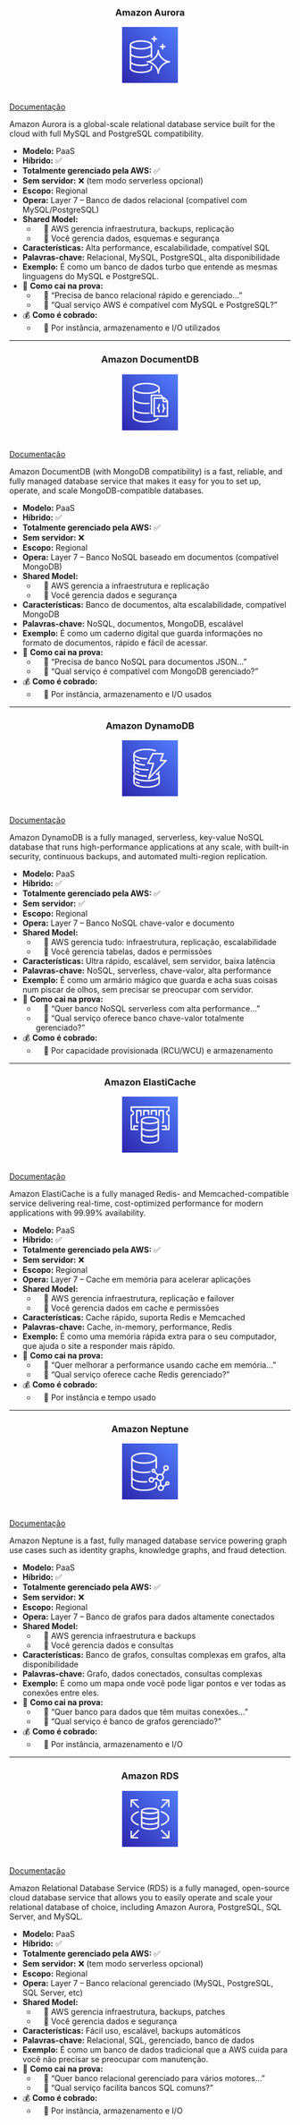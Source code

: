 <div align="center">
  <h3>Amazon Aurora</h3>
  <img src="../assets/banco-de-dados/Aurora.png" alt="img" width="100"><br>
</div><br>

[Documentação](https://aws.amazon.com/pt/rds/aurora/)

Amazon Aurora is a global-scale relational database service built for the cloud with full MySQL and PostgreSQL compatibility.

- **Modelo:** PaaS
- **Híbrido:** ✅
- **Totalmente gerenciado pela AWS:** ✅
- **Sem servidor:** ❌ (tem modo serverless opcional)
- **Escopo:** Regional
- **Opera:** Layer 7 – Banco de dados relacional (compatível com MySQL/PostgreSQL)
- **Shared Model:**
  -  🔹 AWS gerencia infraestrutura, backups, replicação
  -  🔹 Você gerencia dados, esquemas e segurança
- **Características:** Alta performance, escalabilidade, compatível SQL
- **Palavras-chave:** Relacional, MySQL, PostgreSQL, alta disponibilidade
- **Exemplo:** É como um banco de dados turbo que entende as mesmas linguagens do MySQL e PostgreSQL.
- 📝 **Como cai na prova:**
  -  🔹 “Precisa de banco relacional rápido e gerenciado...”
  -  🔹 “Qual serviço AWS é compatível com MySQL e PostgreSQL?”
- 💰 **Como é cobrado:**
  -  🔹 Por instância, armazenamento e I/O utilizados

---

<div align="center">
  <h3>Amazon DocumentDB</h3>
  <img src="../assets/banco-de-dados/DocumentDB.png" alt="img" width="100"><br>
</div><br>

[Documentação](https://aws.amazon.com/pt/documentdb/)

Amazon DocumentDB (with MongoDB compatibility) is a fast, reliable, and fully managed database service that makes it easy for you to set up, operate, and scale MongoDB-compatible databases.

- **Modelo:** PaaS
- **Híbrido:** ✅
- **Totalmente gerenciado pela AWS:** ✅
- **Sem servidor:** ❌
- **Escopo:** Regional
- **Opera:** Layer 7 – Banco NoSQL baseado em documentos (compatível MongoDB)
- **Shared Model:**
  -  🔹 AWS gerencia a infraestrutura e replicação
  -  🔹 Você gerencia dados e segurança
- **Características:** Banco de documentos, alta escalabilidade, compatível MongoDB
- **Palavras-chave:** NoSQL, documentos, MongoDB, escalável
- **Exemplo:** É como um caderno digital que guarda informações no formato de documentos, rápido e fácil de acessar.
- 📝 **Como cai na prova:**
  -  🔹 “Precisa de banco NoSQL para documentos JSON...”
  -  🔹 “Qual serviço é compatível com MongoDB gerenciado?”
- 💰 **Como é cobrado:**
  -  🔹 Por instância, armazenamento e I/O usados

---

<div align="center">
  <h3>Amazon DynamoDB</h3>
  <img src="../assets/banco-de-dados/DynamoDB.png" alt="img" width="100"><br>
</div><br>

[Documentação](https://aws.amazon.com/pt/dynamodb/)

Amazon DynamoDB is a fully managed, serverless, key-value NoSQL database that runs high-performance applications at any scale, with built-in security, continuous backups, and automated multi-region replication.

- **Modelo:** PaaS
- **Híbrido:** ✅
- **Totalmente gerenciado pela AWS:** ✅
- **Sem servidor:** ✅
- **Escopo:** Regional
- **Opera:** Layer 7 – Banco NoSQL chave-valor e documento
- **Shared Model:**
  -  🔹 AWS gerencia tudo: infraestrutura, replicação, escalabilidade
  -  🔹 Você gerencia tabelas, dados e permissões
- **Características:** Ultra rápido, escalável, sem servidor, baixa latência
- **Palavras-chave:** NoSQL, serverless, chave-valor, alta performance
- **Exemplo:** É como um armário mágico que guarda e acha suas coisas num piscar de olhos, sem precisar se preocupar com servidor.
- 📝 **Como cai na prova:**
  -  🔹 “Quer banco NoSQL serverless com alta performance...”
  -  🔹 “Qual serviço oferece banco chave-valor totalmente gerenciado?”
- 💰 **Como é cobrado:**
  -  🔹 Por capacidade provisionada (RCU/WCU) e armazenamento

---

<div align="center">
  <h3>Amazon ElastiCache</h3>
  <img src="../assets/banco-de-dados/ElastiCache.png" alt="img" width="100"><br>
</div><br>

[Documentação](https://aws.amazon.com/pt/elasticache/)

Amazon ElastiCache is a fully managed Redis- and Memcached-compatible service delivering real-time, cost-optimized performance for modern applications with 99.99% availability.

- **Modelo:** PaaS
- **Híbrido:** ✅
- **Totalmente gerenciado pela AWS:** ✅
- **Sem servidor:** ❌
- **Escopo:** Regional
- **Opera:** Layer 7 – Cache em memória para acelerar aplicações
- **Shared Model:**
  -  🔹 AWS gerencia infraestrutura, replicação e failover
  -  🔹 Você gerencia dados em cache e permissões
- **Características:** Cache rápido, suporta Redis e Memcached
- **Palavras-chave:** Cache, in-memory, performance, Redis
- **Exemplo:** É como uma memória rápida extra para o seu computador, que ajuda o site a responder mais rápido.
- 📝 **Como cai na prova:**
  -  🔹 “Quer melhorar a performance usando cache em memória...”
  -  🔹 “Qual serviço oferece cache Redis gerenciado?”
- 💰 **Como é cobrado:**
  -  🔹 Por instância e tempo usado

---

<div align="center">
  <h3>Amazon Neptune</h3>
  <img src="../assets/banco-de-dados/Neptune.png" alt="img" width="100"><br>
</div><br>

[Documentação](https://aws.amazon.com/pt/neptune/)

Amazon Neptune is a fast, fully managed database service powering graph use cases such as identity graphs, knowledge graphs, and fraud detection.

- **Modelo:** PaaS
- **Híbrido:** ✅
- **Totalmente gerenciado pela AWS:** ✅
- **Sem servidor:** ❌
- **Escopo:** Regional
- **Opera:** Layer 7 – Banco de grafos para dados altamente conectados
- **Shared Model:**
  -  🔹 AWS gerencia infraestrutura e backups
  -  🔹 Você gerencia dados e consultas
- **Características:** Banco de grafos, consultas complexas em grafos, alta disponibilidade
- **Palavras-chave:** Grafo, dados conectados, consultas complexas
- **Exemplo:** É como um mapa onde você pode ligar pontos e ver todas as conexões entre eles.
- 📝 **Como cai na prova:**
  -  🔹 “Quer banco para dados que têm muitas conexões...”
  -  🔹 “Qual serviço é banco de grafos gerenciado?”
- 💰 **Como é cobrado:**
  -  🔹 Por instância, armazenamento e I/O

---

<div align="center">
  <h3>Amazon RDS</h3>
  <img src="../assets/banco-de-dados/RDS.png" alt="img" width="100"><br>
</div><br>

[Documentação](https://aws.amazon.com/pt/rds/)

Amazon Relational Database Service (RDS) is a fully managed, open-source cloud database service that allows you to easily operate and scale your relational database of choice, including Amazon Aurora, PostgreSQL, SQL Server, and MySQL.

- **Modelo:** PaaS
- **Híbrido:** ✅
- **Totalmente gerenciado pela AWS:** ✅
- **Sem servidor:** ❌ (tem modo serverless opcional)
- **Escopo:** Regional
- **Opera:** Layer 7 – Banco relacional gerenciado (MySQL, PostgreSQL, SQL Server, etc)
- **Shared Model:**
  -  🔹 AWS gerencia infraestrutura, backups, patches
  -  🔹 Você gerencia dados e segurança
- **Características:** Fácil uso, escalável, backups automáticos
- **Palavras-chave:** Relacional, SQL, gerenciado, banco de dados
- **Exemplo:** É como um banco de dados tradicional que a AWS cuida para você não precisar se preocupar com manutenção.
- 📝 **Como cai na prova:**
  -  🔹 “Quer banco relacional gerenciado para vários motores...”
  -  🔹 “Qual serviço facilita bancos SQL comuns?”
- 💰 **Como é cobrado:**
  -  🔹 Por instância, armazenamento e I/O
